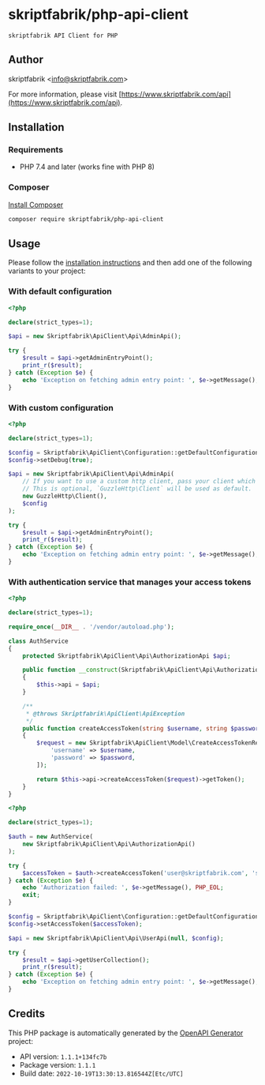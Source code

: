 # skriptfabrik/php-api-client

    skriptfabrik API Client for PHP

## Author

skriptfabrik <[info@skriptfabrik.com](mailto:info@skriptfabrik.com)>

For more information, please visit [https://www.skriptfabrik.com/api](https://www.skriptfabrik.com/api).

## Installation

### Requirements

- PHP 7.4 and later (works fine with PHP 8)

### Composer

[Install Composer](https://getcomposer.org/doc/00-intro.md)

```bash
composer require skriptfabrik/php-api-client
```

## Usage

Please follow the [installation instructions](#installation) and then add one of the following variants to your project:

### With default configuration

```php
<?php

declare(strict_types=1);

$api = new Skriptfabrik\ApiClient\Api\AdminApi();

try {
    $result = $api->getAdminEntryPoint();
    print_r($result);
} catch (Exception $e) {
    echo 'Exception on fetching admin entry point: ', $e->getMessage(), PHP_EOL;
}
```

### With custom configuration

```php
<?php

declare(strict_types=1);

$config = Skriptfabrik\ApiClient\Configuration::getDefaultConfiguration();
$config->setDebug(true);

$api = new Skriptfabrik\ApiClient\Api\AdminApi(
    // If you want to use a custom http client, pass your client which implements `GuzzleHttp\ClientInterface`.
    // This is optional, `GuzzleHttp\Client` will be used as default.
    new GuzzleHttp\Client(),
    $config
);

try {
    $result = $api->getAdminEntryPoint();
    print_r($result);
} catch (Exception $e) {
    echo 'Exception on fetching admin entry point: ', $e->getMessage(), PHP_EOL;
}
```

### With authentication service that manages your access tokens

```php
<?php

declare(strict_types=1);

require_once(__DIR__ . '/vendor/autoload.php');

class AuthService
{
    protected Skriptfabrik\ApiClient\Api\AuthorizationApi $api;

    public function __construct(Skriptfabrik\ApiClient\Api\AuthorizationApi $api)
    {
        $this->api = $api;
    }

    /**
     * @throws Skriptfabrik\ApiClient\ApiException
     */
    public function createAccessToken(string $username, string $password): string
    {
        $request = new Skriptfabrik\ApiClient\Model\CreateAccessTokenRequest([
            'username' => $username,
            'password' => $password,
        ]);

        return $this->api->createAccessToken($request)->getToken();
    }
}
```

```php
<?php

declare(strict_types=1);

$auth = new AuthService(
    new Skriptfabrik\ApiClient\Api\AuthorizationApi()
);

try {
    $accessToken = $auth->createAccessToken('user@skriptfabrik.com', 's3Cur3_Pa$$w0rd');
} catch (Exception $e) {
    echo 'Authorization failed: ', $e->getMessage(), PHP_EOL;
    exit;
}

$config = Skriptfabrik\ApiClient\Configuration::getDefaultConfiguration();
$config->setAccessToken($accessToken);

$api = new Skriptfabrik\ApiClient\Api\UserApi(null, $config);

try {
    $result = $api->getUserCollection();
    print_r($result);
} catch (Exception $e) {
    echo 'Exception on fetching admin entry point: ', $e->getMessage(), PHP_EOL;
}
```

## Credits

This PHP package is automatically generated by the [OpenAPI Generator](https://openapi-generator.tech) project:

- API version: `1.1.1+134fc7b`
- Package version: `1.1.1`
- Build date: `2022-10-19T13:30:13.816544Z[Etc/UTC]`
